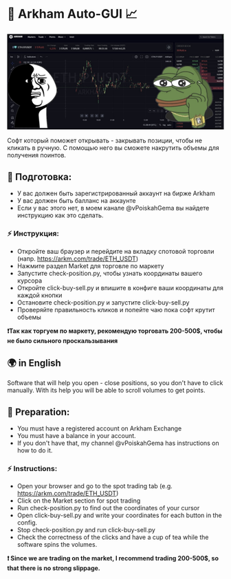 #  🚨 Arkham Auto-GUI 📈

![Logo](pic.jpg)

Софт который поможет открывать - закрывать позиции, чтобы не кликать в ручную.
С помощью него вы сможете накрутить объемы для получения поинтов.

## 🔧 Подготовка:
- У вас должен быть зарегистрированный аккаунт на бирже Arkham
- У вас должен быть балланс на аккаунте
- Если у вас этого нет, в моем канале @vPoiskahGema вы найдете инструкцию как это сделать.


### ⚡ Инструкция:
- Откройте ваш браузер и перейдите на вкладку спотовой торговли (напр. https://arkm.com/trade/ETH_USDT)
- Нажмите раздел Market для торговле по маркету
- Запустите check-position.py, чтобы узнать координаты вашего курсора
- Откройте click-buy-sell.py и впишите в конфиге ваши координаты для каждой кнопки
- Остановите check-position.py и запустите click-buy-sell.py
- Проверяйте правильность кликов и попейте чаю пока софт крутит объемы

**❗️Так как торгуем по маркету, рекомендую торговать 200-500$, чтобы не было сильного проскальзывания**

## 🌍 in English

Software that will help you open - close positions, so you don't have to click manually.
With its help you will be able to scroll volumes to get points.

## 🔧 Preparation:
- You must have a registered account on Arkham Exchange
- You must have a balance in your account.
- If you don't have that, my channel @vPoiskahGema has instructions on how to do it.


### ⚡ Instructions:
- Open your browser and go to the spot trading tab (e.g. https://arkm.com/trade/ETH_USDT)
- Click on the Market section for spot trading
- Run check-position.py to find out the coordinates of your cursor
- Open click-buy-sell.py and write your coordinates for each button in the config.
- Stop check-position.py and run click-buy-sell.py
- Check the correctness of the clicks and have a cup of tea while the software spins the volumes.

**❗️ Since we are trading on the market, I recommend trading 200-500$, so that there is no strong slippage.**

